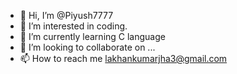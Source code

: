 - 👋 Hi, I’m @Piyush7777
- 👀 I’m interested in coding.
- 🌱 I’m currently learning C language 
- 💞️ I’m looking to collaborate on ...
- 📫 How to reach me lakhankumarjha3@gmail.com 

<!---
Piyush7777/Piyush7777 is a ✨ special ✨ repository because its `README.md` (this file) appears on your GitHub profile.
You can click the Preview link to take a look at your changes.
--->
